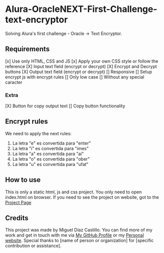 # Alura-OracleNEXT-First-Challenge-text-encryptor

Solving Alura's first challenge - Oracle -> Text Encryptor.

## Requirements

[x] Use only HTML, CSS and JS
[x] Apply your own CSS style or follow the reference
[X] Input text field (encrypt or decrypt)
[X] Encrypt and Decrypt buttons
[X] Output text field (encrypt or decrypt)
[] Responsive
[] Setup encrypt js with encrypt rules
[] Only low case
[] Without any special caracter

### Extra

[X] Button for copy output text
[] Copy button functionality

## Encrypt rules

We need to apply the next rules:

1. La letra "e" es convertida para "enter"
2. La letra "i" es convertida para "imes"
3. La letra "a" es convertida para "ai"
4. La letra "o" es convertida para "ober"
5. La letra "u" es convertida para "ufat"

## How to use

This is only a static html, js and css project. You only need to open index.html on browser.
If you need to see the project on website, got to the [Project Page](https://mdcirony.github.io/Challenge-Oracle-ONE-encryptor/)

## Credits

This project was made by Miguel Díaz Castillo. You can find more of my work and get in touch with me via [My GitHub Profile](https://github.com/MDCIrony) or my [Personal website](https://www.mdcastillo.me/database-info). Special thanks to [name of person or organization] for [specific contribution or assistance].
